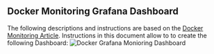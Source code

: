 ## Docker Monitoring Grafana Dashboard

The following descriptions and instructions are based on the [Docker Monitoring Article](https://www.brianchristner.io/how-to-setup-docker-monitoring/).
Instructions in this document allow to to create the following Dashboard:
![Docker Grafana Monioring Dashboard](https://raw.githubusercontent.com/vegasbrianc/docker-monitoring/master/Docker_Monitoring.png)
